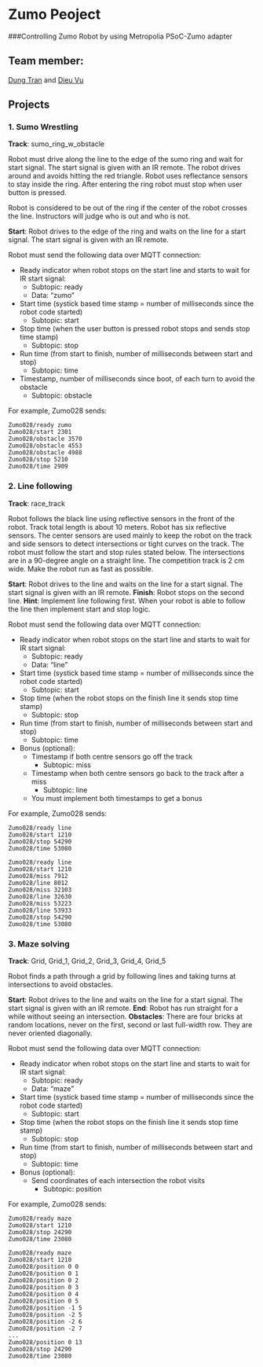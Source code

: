 # Zumo Peoject
 ###Controlling Zumo Robot by using Metropolia PSoC-Zumo adapter

 ## Team member: ##
 [Dung Tran](https://github.com/pdung1989) and [Dieu Vu](https://github.com/dieu-vu)
 
 ## Projects ##
 
### 1. Sumo Wrestling ###
  
**Track**: sumo_ring_w_obstacle 

Robot must drive along the line to the edge of the sumo ring and wait for start signal. The start signal is given with an IR remote. The robot drives around and avoids hitting the red triangle. Robot uses reflectance sensors to stay inside the ring. After entering the ring robot must stop when user button is pressed.

Robot is considered to be out of the ring if the center of the robot crosses the line. Instructors will judge who is out and who is not.

**Start**: Robot drives to the edge of the ring and waits on the line for a start signal. The start signal is given with an IR remote.

Robot must send the following data over MQTT connection:

- Ready indicator when robot stops on the start line and starts to wait for IR start signal:
  - Subtopic: ready
  - Data: “zumo”
- Start time (systick based time stamp = number of milliseconds since the robot code started)
  - Subtopic: start
- Stop time (when the user button is pressed robot stops and sends stop time stamp)
  - Subtopic: stop
- Run time (from start to finish, number of milliseconds between start and stop)
  - Subtopic: time
- Timestamp, number of milliseconds since boot, of each turn to avoid the obstacle
  - Subtopic: obstacle

For example, Zumo028 sends:
```
Zumo028/ready zumo
Zumo028/start 2301
Zumo028/obstacle 3570
Zumo028/obstacle 4553
Zumo028/obstacle 4988
Zumo028/stop 5210
Zumo028/time 2909
```
### 2. Line following
**Track**: race_track

Robot follows the black line using reflective sensors in the front of the robot. Track total length is about 10 meters. Robot has six reflective sensors. The center sensors are used mainly to keep the robot on the track and side sensors to detect intersections or tight curves on the track. The robot must follow the start and stop rules stated below. The intersections are in a 90-degree angle on a straight line. The competition track is 2 cm wide. Make the robot run as fast as possible.

**Start**: Robot drives to the line and waits on the line for a start signal. The start signal is given with an IR remote.
**Finish**: Robot stops on the second line.
**Hint**: Implement line following first. When your robot is able to follow the line then implement start and stop logic.

Robot must send the following data over MQTT connection:
- Ready indicator when robot stops on the start line and starts to wait for IR start signal:
	- Subtopic: ready
	- Data: “line”
- Start time (systick based time stamp = number of milliseconds since the robot code started)
	- Subtopic: start
- Stop time (when the robot stops on the finish line it sends stop time stamp)
	- Subtopic: stop
- Run time (from start to finish, number of milliseconds between start and stop)
	- Subtopic: time
- Bonus (optional):
	- Timestamp if both centre sensors go off the track
		- Subtopic: miss
	- Timestamp when both centre sensors go back to the track after a miss
		- Subtopic: line
	- You must implement both timestamps to get a bonus

For example, Zumo028 sends:
```
Zumo028/ready line
Zumo028/start 1210
Zumo028/stop 54290
Zumo028/time 53080
```
```
Zumo028/ready line
Zumo028/start 1210
Zumo028/miss 7912
Zumo028/line 8012
Zumo028/miss 32103
Zumo028/line 32630
Zumo028/miss 53223
Zumo028/line 53933
Zumo028/stop 54290
Zumo028/time 53080
```
### 3. Maze solving
**Track**: Grid, Grid_1, Grid_2, Grid_3, Grid_4, Grid_5

Robot finds a path through a grid by following lines and taking turns at intersections to avoid obstacles.

**Start**: Robot drives to the line and waits on the line for a start signal. The start signal is given with an IR remote.
**End**: Robot has run straight for a while without seeing an intersection.
**Obstacles**: There are four bricks at random locations, never on the first, second or last full-width row. They are never oriented diagonally.

Robot must send the following data over MQTT connection:
- Ready indicator when robot stops on the start line and starts to wait for IR start signal:
	- Subtopic: ready
	- Data: “maze”
- Start time (systick based time stamp = number of milliseconds since the robot code started)
	- Subtopic: start
- Stop time (when the robot stops on the finish line it sends stop time stamp)
	- Subtopic: stop
- Run time (from start to finish, number of milliseconds between start and stop)
	- Subtopic: time
- Bonus (optional):
	- Send coordinates of each intersection the robot visits
		- Subtopic: position

For example, Zumo028 sends:
```
Zumo028/ready maze
Zumo028/start 1210
Zumo028/stop 24290
Zumo028/time 23080
```
```
Zumo028/ready maze 
Zumo028/start 1210 
Zumo028/position 0 0 
Zumo028/position 0 1 
Zumo028/position 0 2 
Zumo028/position 0 3 
Zumo028/position 0 4 
Zumo028/position 0 5 
Zumo028/position -1 5 
Zumo028/position -2 5 
Zumo028/position -2 6 
Zumo028/position -2 7
...
Zumo028/position 0 13
Zumo028/stop 24290
Zumo028/time 23080
```
